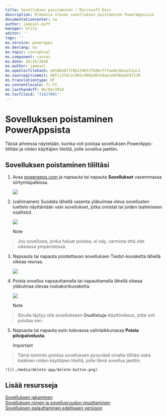 ```yaml
---
title: Sovelluksen poistaminen | Microsoft Docs
description: Olemassa olevan sovelluksen poistaminen PowerAppsissa
documentationcenter: na
author: jamesol-msft
manager: kfile
editor: ''
tags: ''
ms.service: powerapps
ms.devlang: na
ms.topic: conceptual
ms.component: canvas
ms.date: 10/16/2016
ms.author: jamesol
ms.openlocfilehash: e0186e0f1f8b1396f2fb90cfffae8e38aacb1ac1
ms.sourcegitcommit: 68fc13fdc2c991c499ad6fe9ae1e0f8dab597139
ms.translationtype: HT
ms.contentlocale: fi-FI
ms.lasthandoff: 06/04/2018
ms.locfileid: "31827001"
---
```

# <a name="delete-an-app-from-powerapps"></a>Sovelluksen poistaminen PowerAppsista
Tässä aiheessa näytetään, kuinka voit poistaa sovelluksen PowerApps-tililtäsi ja niiden käyttäjien tileiltä, joille sovellus jaettiin.

## <a name="delete-an-app-from-your-account"></a>Sovelluksen poistaminen tililtäsi
1. Avaa [powerapps.com](https://web.powerapps.com) ja napsauta tai napauta **Sovellukset** vasemmassa siirtymispalkissa.
   
    ![](./media/delete-app/file-apps.png)
2. (valinnainen) Suodata lähellä vasenta yläkulmaa oleva sovellusten luettelo näyttämään vain sovellukset, jotka omistat tai joiden laatimiseen osallistut.
   
    ![](./media/delete-app/filter-list.png)
   
    > [!NOTE]
> Jos sovellusta, jonka haluat poistaa, ei näy, varmista että olet oikeassa ympäristössä.
3. Napsauta tai napauta poistettavan sovelluksen Tiedot-kuvaketta lähellä oikeaa reunaa.
   
    ![](./media/delete-app/app-options.png)
4. Poista sovellus napsauttamalla tai napauttamalla lähellä oikeaa yläkulmaa olevaa roskakorikuvaketta.
   
    ![](./media/delete-app/delete-icon.png)
   
    > [!NOTE]
> Sinulla täytyy olla sovellukseen **Osallistuja**-käyttöoikeus, jotta voit poistaa sen.
5. Napsauta tai napauta esiin tulevassa valintaikkunassa **Poista pilvipalvelusta**.  
   
    > [!IMPORTANT]
> Tämä toiminto poistaa sovelluksen pysyvästi omalta tililtäsi sekä kaikkien niiden käyttäjien tileiltä, joille tämä sovellus jaettiin.
   
    ![](./media/delete-app/delete-button.png)

## <a name="more-resources"></a>Lisää resursseja
[Sovelluksen jakaminen](share-app.md)  
[Sovelluksen nimen ja sovellusruudun muuttaminen](set-name-tile.md)  
[Sovelluksen palauttaminen edelliseen versioon](restore-an-app.md)  

